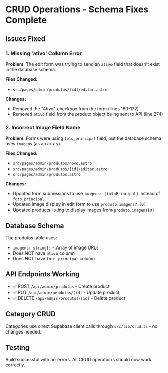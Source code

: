 # CRUD Operations - Schema Fixes Complete

## Issues Fixed

### 1. **Missing 'ativo' Column Error**
**Problem:** The edit form was trying to send an `ativo` field that doesn't exist in the database schema.

**Files Changed:**
- `src/pages/admin/produtos/[id]/editar.astro`

**Changes:**
- Removed the "Ativo" checkbox from the form (lines 160-172)
- Removed `ativo` field from the produto object being sent to API (line 274)

### 2. **Incorrect Image Field Name**
**Problem:** Forms were using `foto_principal` field, but the database schema uses `imagens` (as an array).

**Files Changed:**
- `src/pages/admin/produtos/novo.astro`
- `src/pages/admin/produtos/[id]/editar.astro`
- `src/pages/admin/produtos.astro`

**Changes:**
- Updated form submissions to use `imagens: [fotoPrincipal]` instead of `foto_principal`
- Updated image display in edit form to use `produto.imagens?.[0]`
- Updated products listing to display images from `produto.imagens[0]`

## Database Schema
The produtos table uses:
- `imagens: string[]` - Array of image URLs
- Does NOT have `ativo` column
- Does NOT have `foto_principal` column

## API Endpoints Working
- ✅ POST `/api/admin/produtos` - Create product
- ✅ PUT `/api/admin/produtos/[id]` - Update product
- ✅ DELETE `/api/admin/produtos/[id]` - Delete product

## Category CRUD
Categories use direct Supabase client calls through `src/lib/crud.ts` - no changes needed.

## Testing
Build successful with no errors. All CRUD operations should now work correctly.
